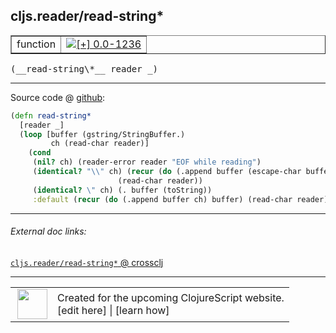 ## cljs.reader/read-string\*



 <table border="1">
<tr>
<td>function</td>
<td><a href="https://github.com/cljsinfo/cljs-api-docs/tree/0.0-1236"><img valign="middle" alt="[+] 0.0-1236" title="Added in 0.0-1236" src="https://img.shields.io/badge/+-0.0--1236-lightgrey.svg"></a> </td>
</tr>
</table>


 <samp>
(__read-string\*__ reader _)<br>
</samp>

---







Source code @ [github](https://github.com/clojure/clojurescript/blob/r2411/src/cljs/cljs/reader.cljs#L293-L302):

```clj
(defn read-string*
  [reader _]
  (loop [buffer (gstring/StringBuffer.)
         ch (read-char reader)]
    (cond
     (nil? ch) (reader-error reader "EOF while reading")
     (identical? "\\" ch) (recur (do (.append buffer (escape-char buffer reader)) buffer)
                        (read-char reader))
     (identical? \" ch) (. buffer (toString))
     :default (recur (do (.append buffer ch) buffer) (read-char reader)))))
```

<!--
Repo - tag - source tree - lines:

 <pre>
clojurescript @ r2411
└── src
    └── cljs
        └── cljs
            └── <ins>[reader.cljs:293-302](https://github.com/clojure/clojurescript/blob/r2411/src/cljs/cljs/reader.cljs#L293-L302)</ins>
</pre>

-->

---



###### External doc links:

[`cljs.reader/read-string*` @ crossclj](http://crossclj.info/fun/cljs.reader.cljs/read-string*.html)<br>

---

 <table>
<tr><td>
<img valign="middle" align="right" width="48px" src="http://i.imgur.com/Hi20huC.png">
</td><td>
Created for the upcoming ClojureScript website.<br>
[edit here] | [learn how]
</td></tr></table>

[edit here]:https://github.com/cljsinfo/cljs-api-docs/blob/master/cljsdoc/cljs.reader_read-stringSTAR.cljsdoc
[learn how]:https://github.com/cljsinfo/cljs-api-docs/wiki/cljsdoc-files

<!--

This information was too distracting to show to readers, but I'll leave it
commented here since it is helpful to:

- pretty-print the data used to generate this document
- and show how to retrieve that data



The API data for this symbol:

```clj
{:ns "cljs.reader",
 :name "read-string*",
 :type "function",
 :signature ["[reader _]"],
 :source {:code "(defn read-string*\n  [reader _]\n  (loop [buffer (gstring/StringBuffer.)\n         ch (read-char reader)]\n    (cond\n     (nil? ch) (reader-error reader \"EOF while reading\")\n     (identical? \"\\\\\" ch) (recur (do (.append buffer (escape-char buffer reader)) buffer)\n                        (read-char reader))\n     (identical? \\\" ch) (. buffer (toString))\n     :default (recur (do (.append buffer ch) buffer) (read-char reader)))))",
          :title "Source code",
          :repo "clojurescript",
          :tag "r2411",
          :filename "src/cljs/cljs/reader.cljs",
          :lines [293 302]},
 :full-name "cljs.reader/read-string*",
 :full-name-encode "cljs.reader_read-stringSTAR",
 :history [["+" "0.0-1236"]]}

```

Retrieve the API data for this symbol:

```clj
;; from Clojure REPL
(require '[clojure.edn :as edn])
(-> (slurp "https://raw.githubusercontent.com/cljsinfo/cljs-api-docs/catalog/cljs-api.edn")
    (edn/read-string)
    (get-in [:symbols "cljs.reader/read-string*"]))
```

-->
